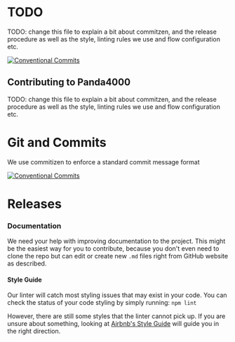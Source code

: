 # TODO

TODO: change this file to explain a bit about commitzen, and the release procedure as well as the style, linting rules we use and flow configuration etc.

[![Conventional Commits](https://img.shields.io/badge/Conventional%20Commits-1.0.0-yellow.svg)](https://conventionalcommits.org)

## Contributing to Panda4000

TODO: change this file to explain a bit about commitzen, and the release procedure as well as the style, linting rules we use and flow configuration etc.

# Git and Commits

We use commitizen to enforce a standard commit message format

[![Conventional Commits](https://img.shields.io/badge/Conventional%20Commits-1.0.0-yellow.svg)](https://conventionalcommits.org)

# Releases

### Documentation

We need your help with improving documentation to the project. This might be the easiest way for
you to contribute, because you don't even need to clone the repo but can edit or create new `.md`
files right from GitHub website as described.

#### Style Guide

Our linter will catch most styling issues that may exist in your code. You can check the status
of your code styling by simply running: `npm lint`

However, there are still some styles that the linter cannot pick up. If you are unsure about
something, looking at [Airbnb's Style Guide](https://github.com/airbnb/javascript) will guide you
in the right direction.
